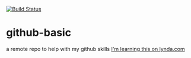 [![Build Status](https://travis-ci.com/victor-nach/github-basic.svg?branch=master)](https://travis-ci.com/victor-nach/github-basic)

# github-basic
a remote repo to help with my github skills
[I'm learning this on lynda.com](http://lynda.com)
